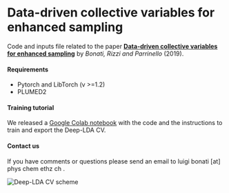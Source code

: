 # Data-driven collective variables for enhanced sampling
Code and inputs file related to the paper [**Data-driven collective variables for enhanced sampling**](https://arxiv.org/abs/2002.06562) by _Bonati, Rizzi and Parrinello_ (2019).

#### Requirements
- Pytorch and LibTorch (v >=1.2)
- PLUMED2 

#### Training tutorial
We released a [Google Colab notebook](https://colab.research.google.com/drive/1dG0ohT75R-UZAFMf_cbYPNQwBaOsVaAA) with the code and the instructions to train and export the Deep-LDA CV.

#### Contact us
If you have comments or questions please send an email to luigi bonati [at] phys chem ethz ch .

![Deep-LDA CV scheme](https://drive.google.com/uc?id=1fxFCJWY6UWXxyNheIv4N9PPx3ouB7kID)

